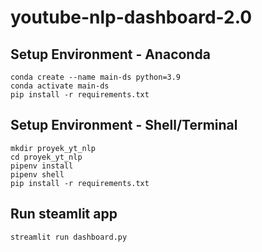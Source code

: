 # youtube-nlp-dashboard-2.0

## Setup Environment - Anaconda
```
conda create --name main-ds python=3.9
conda activate main-ds
pip install -r requirements.txt
```

## Setup Environment - Shell/Terminal
```
mkdir proyek_yt_nlp
cd proyek_yt_nlp
pipenv install
pipenv shell
pip install -r requirements.txt
```

## Run steamlit app
```
streamlit run dashboard.py
```
